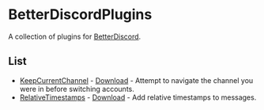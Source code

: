 # BetterDiscordPlugins

A collection of plugins for [BetterDiscord](https://betterdiscord.app/).

## List
* [KeepCurrentChannel](/src/KeepCurrentChannel/) - [Download](https://raw.githubusercontent.com/BrandonXLF/BetterDiscordPlugins/main/release/KeepCurrentChannel.plugin.js) - Attempt to navigate the channel you were in before switching accounts.
* [RelativeTimestamps](/src/RelativeTimestamps/) - [Download](https://raw.githubusercontent.com/BrandonXLF/BetterDiscordPlugins/main/release/RelativeTimestamps.plugin.js) - Add relative timestamps to messages.
